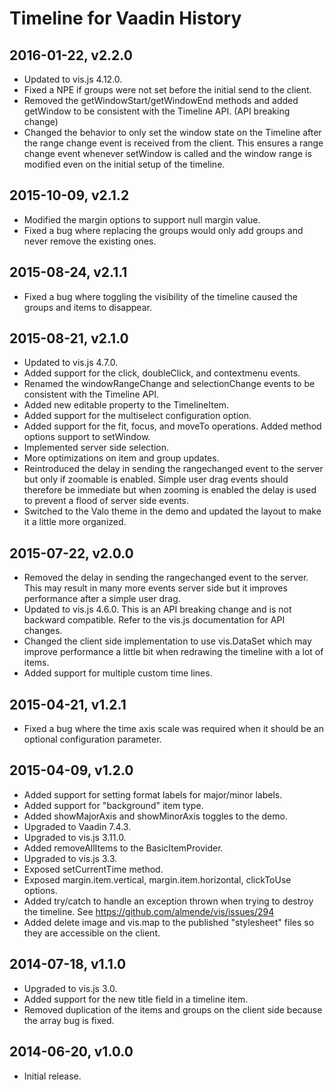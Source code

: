# Timeline for Vaadin History

## 2016-01-22, v2.2.0

- Updated to vis.js 4.12.0.
- Fixed a NPE if groups were not set before the initial send to the client.
- Removed the getWindowStart/getWindowEnd methods and added getWindow to be consistent with the Timeline API. (API breaking change)
- Changed the behavior to only set the window state on the Timeline after the range change event is received from the client. This ensures a range change event whenever setWindow is called and the window range is modified even on the initial setup of the timeline.

## 2015-10-09, v2.1.2

- Modified the margin options to support null margin value.
- Fixed a bug where replacing the groups would only add groups and never remove the existing ones.

## 2015-08-24, v2.1.1

- Fixed a bug where toggling the visibility of the timeline caused the groups and items to disappear.

## 2015-08-21, v2.1.0

- Updated to vis.js 4.7.0.
- Added support for the click, doubleClick, and contextmenu events.
- Renamed the windowRangeChange and selectionChange events to be consistent with the Timeline API.
- Added new editable property to the TimelineItem.
- Added support for the multiselect configuration option.
- Added support for the fit, focus, and moveTo operations. Added method options support to setWindow.
- Implemented server side selection.
- More optimizations on item and group updates.
- Reintroduced the delay in sending the rangechanged event to the server but only if zoomable is enabled. Simple user drag events should therefore be immediate but when zooming is enabled the delay is used to prevent a flood of server side events.
- Switched to the Valo theme in the demo and updated the layout to make it a little more organized.

## 2015-07-22, v2.0.0

- Removed the delay in sending the rangechanged event to the server. This may result in many more events server side but it improves performance after a simple user drag.
- Updated to vis.js 4.6.0. This is an API breaking change and is not backward compatible. Refer to the vis.js documentation for API changes.
- Changed the client side implementation to use vis.DataSet which may improve performance a little bit when redrawing the timeline with a lot of items.
- Added support for multiple custom time lines.

## 2015-04-21, v1.2.1

- Fixed a bug where the time axis scale was required when it should be an optional configuration parameter.

## 2015-04-09, v1.2.0

- Added support for setting format labels for major/minor labels.
- Added support for "background" item type.
- Added showMajorAxis and showMinorAxis toggles to the demo.
- Upgraded to Vaadin 7.4.3.
- Upgraded to vis.js 3.11.0.
- Added removeAllItems to the BasicItemProvider.
- Upgraded to vis.js 3.3.
- Exposed setCurrentTime method.
- Exposed margin.item.vertical, margin.item.horizontal, clickToUse options.
- Added try/catch to handle an exception thrown when trying to destroy the 
  timeline. See https://github.com/almende/vis/issues/294
- Added delete image and vis.map to the published "stylesheet" files so they 
  are accessible on the client.

## 2014-07-18, v1.1.0

- Upgraded to vis.js 3.0. 
- Added support for the new title field in a timeline item. 
- Removed duplication of the items and groups on the client side because the array bug is fixed.

## 2014-06-20, v1.0.0

- Initial release.